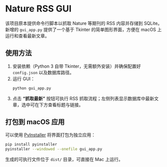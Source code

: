 # Nature RSS GUI

该项目原本提供命令行脚本以抓取 Nature 等期刊的 RSS 内容并存储到 SQLite。新增的 `gui_app.py` 提供了一个基于 Tkinter 的简单图形界面，方便在 macOS 上运行和查看最新文章。

## 使用方法
1. 安装依赖（Python 3 自带 Tkinter，无需额外安装）并确保配置好 `config.json` 以及数据库路径。
2. 运行 GUI：
   ```bash
   python gui_app.py
   ```
3. 点击 **“抓取最新”** 按钮可执行 RSS 抓取流程；左侧列表显示数据库中最新文章，选中可在下方查看标题与链接。

## 打包到 macOS 应用
可以使用 [PyInstaller](https://pyinstaller.org) 将界面打包为独立应用：
```bash
pip install pyinstaller
pyinstaller --windowed --onefile gui_app.py
```
生成的可执行文件位于 `dist/` 目录，可直接在 Mac 上运行。
